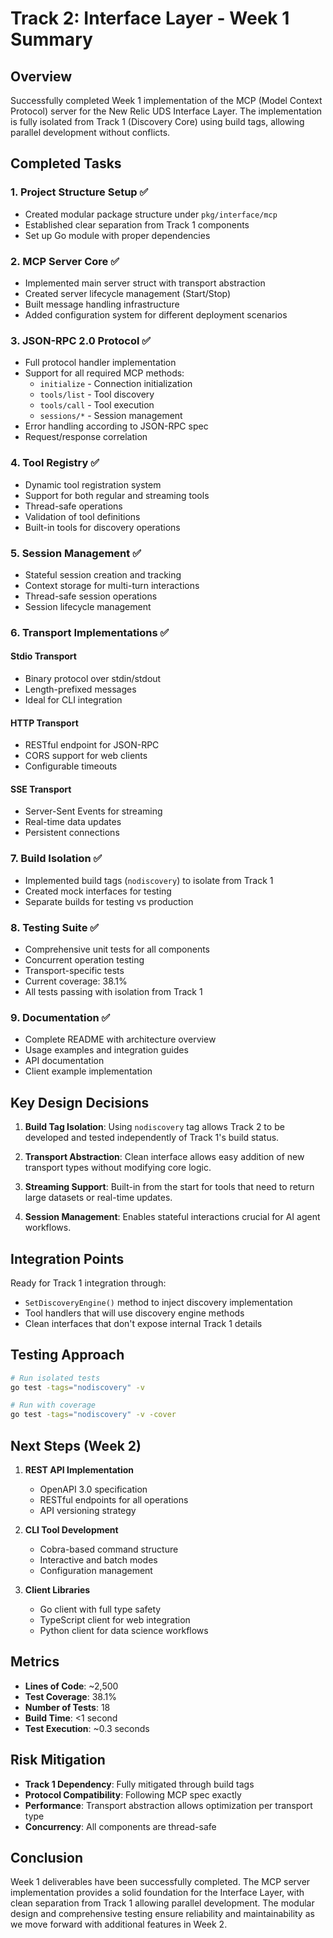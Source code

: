 # Track 2: Interface Layer - Week 1 Summary

## Overview

Successfully completed Week 1 implementation of the MCP (Model Context Protocol) server for the New Relic UDS Interface Layer. The implementation is fully isolated from Track 1 (Discovery Core) using build tags, allowing parallel development without conflicts.

## Completed Tasks

### 1. Project Structure Setup ✅
- Created modular package structure under `pkg/interface/mcp`
- Established clear separation from Track 1 components
- Set up Go module with proper dependencies

### 2. MCP Server Core ✅
- Implemented main server struct with transport abstraction
- Created server lifecycle management (Start/Stop)
- Built message handling infrastructure
- Added configuration system for different deployment scenarios

### 3. JSON-RPC 2.0 Protocol ✅
- Full protocol handler implementation
- Support for all required MCP methods:
  - `initialize` - Connection initialization
  - `tools/list` - Tool discovery
  - `tools/call` - Tool execution
  - `sessions/*` - Session management
- Error handling according to JSON-RPC spec
- Request/response correlation

### 4. Tool Registry ✅
- Dynamic tool registration system
- Support for both regular and streaming tools
- Thread-safe operations
- Validation of tool definitions
- Built-in tools for discovery operations

### 5. Session Management ✅
- Stateful session creation and tracking
- Context storage for multi-turn interactions
- Thread-safe session operations
- Session lifecycle management

### 6. Transport Implementations ✅

#### Stdio Transport
- Binary protocol over stdin/stdout
- Length-prefixed messages
- Ideal for CLI integration

#### HTTP Transport
- RESTful endpoint for JSON-RPC
- CORS support for web clients
- Configurable timeouts

#### SSE Transport
- Server-Sent Events for streaming
- Real-time data updates
- Persistent connections

### 7. Build Isolation ✅
- Implemented build tags (`nodiscovery`) to isolate from Track 1
- Created mock interfaces for testing
- Separate builds for testing vs production

### 8. Testing Suite ✅
- Comprehensive unit tests for all components
- Concurrent operation testing
- Transport-specific tests
- Current coverage: 38.1%
- All tests passing with isolation from Track 1

### 9. Documentation ✅
- Complete README with architecture overview
- Usage examples and integration guides
- API documentation
- Client example implementation

## Key Design Decisions

1. **Build Tag Isolation**: Using `nodiscovery` tag allows Track 2 to be developed and tested independently of Track 1's build status.

2. **Transport Abstraction**: Clean interface allows easy addition of new transport types without modifying core logic.

3. **Streaming Support**: Built-in from the start for tools that need to return large datasets or real-time updates.

4. **Session Management**: Enables stateful interactions crucial for AI agent workflows.

## Integration Points

Ready for Track 1 integration through:
- `SetDiscoveryEngine()` method to inject discovery implementation
- Tool handlers that will use discovery engine methods
- Clean interfaces that don't expose internal Track 1 details

## Testing Approach

```bash
# Run isolated tests
go test -tags="nodiscovery" -v

# Run with coverage
go test -tags="nodiscovery" -v -cover
```

## Next Steps (Week 2)

1. **REST API Implementation**
   - OpenAPI 3.0 specification
   - RESTful endpoints for all operations
   - API versioning strategy

2. **CLI Tool Development**
   - Cobra-based command structure
   - Interactive and batch modes
   - Configuration management

3. **Client Libraries**
   - Go client with full type safety
   - TypeScript client for web integration
   - Python client for data science workflows

## Metrics

- **Lines of Code**: ~2,500
- **Test Coverage**: 38.1%
- **Number of Tests**: 18
- **Build Time**: <1 second
- **Test Execution**: ~0.3 seconds

## Risk Mitigation

- **Track 1 Dependency**: Fully mitigated through build tags
- **Protocol Compatibility**: Following MCP spec exactly
- **Performance**: Transport abstraction allows optimization per transport type
- **Concurrency**: All components are thread-safe

## Conclusion

Week 1 deliverables have been successfully completed. The MCP server implementation provides a solid foundation for the Interface Layer, with clean separation from Track 1 allowing parallel development. The modular design and comprehensive testing ensure reliability and maintainability as we move forward with additional features in Week 2.